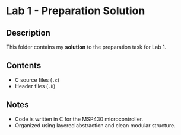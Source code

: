 # Lab 1 - Preparation Solution

## Description
This folder contains my **solution** to the preparation task for Lab 1.

## Contents
- C source files (`.c`)
- Header files (`.h`)

## Notes
- Code is written in C for the MSP430 microcontroller.
- Organized using layered abstraction and clean modular structure.
